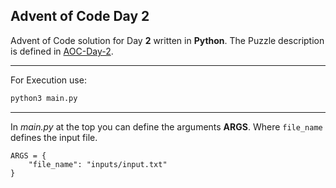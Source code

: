 ## Advent of Code Day 2

Advent of Code solution for Day **2** written in **Python**. The Puzzle description is defined in <a href="https://adventofcode.com/2022/day/2">AOC-Day-2</a>. 
<hr>

For Execution use:

```bash
python3 main.py
```

<hr>

In _main.py_ at the top you can define the arguments **ARGS**. Where `file_name` defines the input file.

```pyt
ARGS = {
    "file_name": "inputs/input.txt"
}
```


